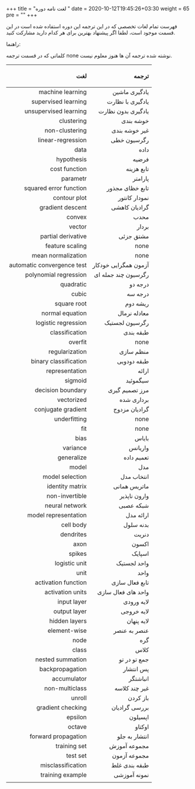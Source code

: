 +++
title = "لغت نامه دوره "
date = 2020-10-12T19:45:26+03:30
weight = 65
pre = "<i class='fa fa-book' ></i>"
+++

فهرست تمام لغات تخصصی که در این ترجمه این دوره استفاده شده است در این قسمت موجود است،
لطفا اگر پیشنهاد بهترین برای هر کدام دارید مشارکت کنید.

راهنما:

کلماتی که در قسمت ترجمه none نوشته شده ترجمه آن ها هنوز معلوم نیست.



| <p align="right"> لغت </p>| <p align="right"> ترجمه </p> |
| -------------------------:| ----------------------------:|
| machine learning          | یادگیری ماشین                |
| supervised learning       | یادگیری با نظارت             |
| unsupervised learning     | یادگیری بدون نظارت           |
| clustering                | خوشه بندی                    |
| non-clustering            | غیر خوشه بندی                |
| linear-regression         |          رگرسیون خطی         |
|        data               |           داده               |
|   hypothesis              |             فرضیه            |
|        cost function      |      تابع هزینه              |
|             parametr      |               پارامتر        |
|  squared error function   |  تابع خظای مجذور             |
|     contour plot          |          نمودار کانتور       |
|    gradient descent       |    گرادیان کاهشی             |
|      convex               |        محدب                  |
|    vector                 |      بردار                   |
| partial derivative        |    مشتق جزئی                 |
|   feature scaling         |         none                 |
|     mean normalization    |         none                 |
|automatic convergence test | آزمون همگرایی خودکار         |
|   polynomial regression   |   رگرسیون چند جمله ای        |
|   quadratic               |    درجه دو                   |
|  cubic                    |    درجه سه                   |
|    square root            |      ریشه دوم                |
|  normal equation          |   معادله نرمال               |
|   logistic regression     |   رگرسیون لجستیک             |
| classification            |     طبقه بندی                |
|      overfit              |       none                   |
|    regularization         |    منظم سازی                 |
|    binary classification  |       طبقه دودویی            |
|    representation         |       ارائه                  |
|   sigmoid                 |       سیگموئید               |
|   decision boundary       |         مرز تصمیم گیری       |
|     vectorized            |     برداری شده               |
|   conjugate gradient      |    گرادیان مزدوج             |
|   underfitting            |        none                  |
|     fit                   |         none                 |
|    bias                   |      بایاس                   |
|      variance             |       واریانس                |
|   generalize              |    تعمیم داده                |
|    model                  |     مدل                      |
|   model selection         |         انتخاب مدل           |
|  identity matrix          |       ماتریس همانی           |
|   non-invertible          |       وارون ناپذیر           |
|    neural network         |      شبکه عصبی               |
|    model representation   |      ارائه مدل               |
|    cell body              |        بدنه سلول             |
|   dendrites               |       دنریت                  |
|     axon                  |       اکسون                  |
|        spikes             |      اسپایک                  |
|     logistic unit         |     واحد لجستیک              |
|      unit                 |      واحد                    |
|    activation function    |    تابع فعال سازی            |
|   activation units        |         واحد های فعال سازی   |
|    input layer            |     لایه ورودی                |
|    output layer           |     لایه خروجی                |
|   hidden layers           |   لایه پنهان                  |
|  element-wise             |    عنصر به عنصر              |
|     node                  |       گره                    |
|     class                 |      کلاس                     |
|    nested summation       |      جمع تو در تو            |
|   backpropagation         |        پس انتشار             |
|     accumulator           |     انباشتگر                 |
|     non-multiclass        |      غیر چند کلاسه            |
|       unroll              |      باز کردن                |
|   gradient checking       |     بررسی گرادیان            |
|    epsilon                |      اپسیلون                 |
|    octave                 |     اوکتاو                   |
|   forward propagation     |    انتشار به جلو             |
|    training set           |     مجموعه آموزش             |
|      test set             |    مجموعه آزمون              |
|   misclassification       |        طبقه بندی غلط         |
|    training example       |      نمونه آموزشی            |
|                           |                              |
